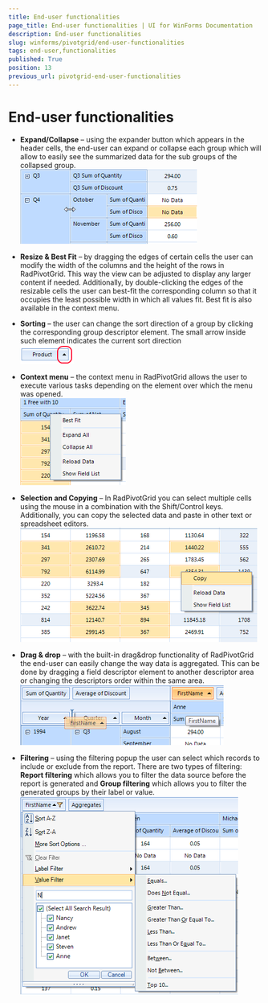 ```yaml
---
title: End-user functionalities
page_title: End-user functionalities | UI for WinForms Documentation
description: End-user functionalities
slug: winforms/pivotgrid/end-user-functionalities
tags: end-user,functionalities
published: True
position: 13
previous_url: pivotgrid-end-user-functionalities
---
```


# End-user functionalities

* __Expand/Collapse__ – using the expander button which appears in the header cells, the end-user can expand or collapse each group which will allow to easily see the summarized data for the sub groups of the collapsed group.<br>![pivotgrid-end-user-functionalities 001](images/pivotgrid-end-user-functionalities001.png)

* __Resize & Best Fit__ – by dragging the edges of certain cells the user can modify the width of the columns and the height of the rows in RadPivotGrid. This way the view can be adjusted to display any larger content if needed. Additionally, by double-clicking the edges of the resizable cells the user can best-fit the corresponding column so that it occupies the least possible width in which all values fit. Best fit is also available in the context menu.

* __Sorting__ – the user can change the sort direction of a group by clicking the corresponding group descriptor element. The small arrow inside such element indicates the current sort direction <br>![pivotgrid-end-user-functionalities 002](images/pivotgrid-end-user-functionalities002.png)

* __Context menu__ – the context menu in RadPivotGrid allows the user to execute various tasks depending on the element over which the menu was opened. <br>![pivotgrid-end-user-functionalities 003](images/pivotgrid-end-user-functionalities003.png)

* __Selection and Copying__ – In RadPivotGrid you can select multiple cells using the mouse in a combination with the Shift/Control keys. Additionally, you can copy the selected data and paste in other text or spreadsheet editors. <br>![pivotgrid-end-user-functionalities 004](images/pivotgrid-end-user-functionalities004.png)

* __Drag & drop__ – with the built-in drag&drop functionality of RadPivotGrid the end-user can easily change the way data is aggregated. This can be done by dragging a field descriptor element to another descriptor area or changing the descriptors order within the same area. <br>![pivotgrid-end-user-functionalities 005](images/pivotgrid-end-user-functionalities005.png)

* __Filtering__ – using the filtering popup the user can select which records to include or exclude from the report. There are two types of filtering: __Report filtering__ which allows you to filter the data source before the report is generated and __Group filtering__ which allows you to filter the generated groups by their label or value. <br>![pivotgrid-end-user-functionalities 006](images/pivotgrid-end-user-functionalities006.png)
